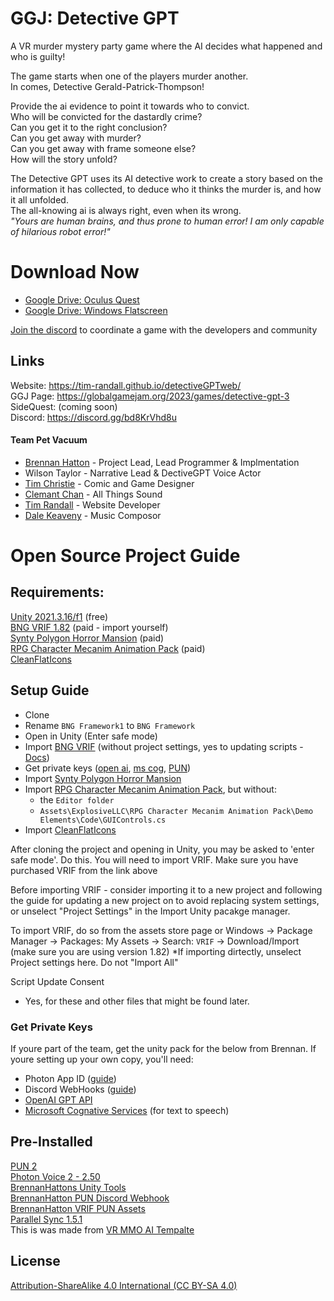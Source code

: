 # GGJ: Detective GPT

A VR murder mystery party game where the AI decides what happened and who is guilty!<br />

The game starts when one of the players murder another.<br />
In comes, Detective Gerald-Patrick-Thompson!<br />

Provide the ai evidence to point it towards who to convict.<br />
Who will be convicted for the dastardly crime? <br />
Can you get it to the right conclusion?<br />
Can you get away with murder?<br />
Can you get away with frame someone else?<br />
How will the story unfold? <br />


The Detective GPT uses its AI detective work to create a story based on the information it has collected, to deduce who it thinks the murder is, and how it all unfolded.<br />
The all-knowing ai is always right, even when its wrong.<br />
<i>"Yours are human brains, and thus prone to human error! I am only capable of hilarious robot error!"</i><br />

# Download Now

 - [Google Drive: Oculus Quest](https://drive.google.com/drive/folders/17-44bLbAO07-fiLAMy23haLw4sVXC7Qr?usp=share_link)
 - [Google Drive: Windows Flatscreen](https://drive.google.com/drive/folders/1LtNZRFeVXAgcSXCVRS1q5PRxwngAcVJZ?usp=share_link)

[Join the discord](https://discord.gg/bd8KrVhd8u) to coordinate a game with the developers and community  <br />

## Links
Website: https://tim-randall.github.io/detectiveGPTweb/ <br />
GGJ Page: https://globalgamejam.org/2023/games/detective-gpt-3<br />
SideQuest: (coming soon)<br />
Discord: https://discord.gg/bd8KrVhd8u  <br />


#### Team Pet Vacuum 
- [Brennan Hatton](https://github.com/bh679) - Project Lead, Lead Programmer & Implmentation  <br />
- Wilson Taylor  - Narrative Lead & DectiveGPT Voice Actor<br />
- [Tim Christie](https://github.com/timchristie)  - Comic and Game Designer<br />
- [Clemant Chan](https://github.com/ClemAuschan)  - All Things Sound<br />
- [Tim Randall](https://github.com/Tim-Randall)  - Website Developer<br />
- [Dale Keaveny](https://github.com/LordBeardsteak) - Music Composor<br />

# Open Source Project Guide

## Requirements:
[Unity 2021.3.16/f1](https://unity3d.com/unity/whats-new/2021.3.15) (free)   <br />
[BNG VRIF 1.82](https://assetstore.unity.com/packages/templates/systems/vr-interaction-framework-161066) (paid - import yourself)   <br />
[Synty Polygon Horror Mansion](https://assetstore.unity.com/packages/3d/environments/fantasy/polygon-horror-mansion-low-poly-3d-art-by-synty-213346) (paid) <br />
[RPG Character Mecanim Animation Pack](https://assetstore.unity.com/packages/3d/animations/rpg-character-mecanim-animation-pack-63772) (paid) <br />
[CleanFlatIcons](https://assetstore.unity.com/packages/2d/gui/icons/clean-flat-icons-98117)

## Setup Guide <br />
 - Clone
 - Rename ``BNG Framework1`` to ``BNG Framework``
 - Open in Unity (Enter safe mode)
 - Import [BNG VRIF](https://assetstore.unity.com/packages/templates/systems/vr-interaction-framework-161066) (without project settings, yes to updating scripts - [Docs](https://wiki.beardedninjagames.com/en/Overview/InstallationGuide))
 - Get private keys ([open ai](https://beta.openai.com/account/api-keys), [ms cog](https://azure.microsoft.com/en-us/products/cognitive-services/text-to-speech/), [PUN](https://www.photonengine.com/pun))
 - Import [Synty Polygon Horror Mansion](https://assetstore.unity.com/packages/3d/environments/fantasy/polygon-horror-mansion-low-poly-3d-art-by-synty-213346)
 - Import [RPG Character Mecanim Animation Pack](https://assetstore.unity.com/packages/3d/animations/rpg-character-mecanim-animation-pack-63772), but without:
    - the ``Editor folder``
    - ``Assets\ExplosiveLLC\RPG Character Mecanim Animation Pack\Demo Elements\Code\GUIControls.cs`` <br />
 - Import [CleanFlatIcons](https://assetstore.unity.com/packages/2d/gui/icons/clean-flat-icons-98117)

After cloning the project and opening in Unity, you may be asked to 'enter safe mode'. Do this.
You will need to import VRIF.
Make sure you have purchased VRIF from the link above

Before importing VRIF - consider importing it to a new project and following the guide for updating a new project on  to avoid replacing system settings, or unselect "Project Settings" in the Import Unity pacakge manager.

To import VRIF, do so from the assets store page or
Windows -> Package Manager -> Packages: My Assets -> Search: `VRIF` -> Download/Import (make sure you are using version 1.82)
*If importing dirtectly, unselect Project settings here. Do not "Import All"

Script Update Consent
 - Yes, for these and other files that might be found later. 

### Get Private Keys
If youre part of the team, get the unity pack for the below from Brennan.
If youre setting up your own copy, you'll need:
 - Photon App ID ([guide](https://doc.photonengine.com/realtime/current/getting-started/obtain-your-app-id#:~:text=The%20App%20ID%20is%20a,ID%20just%20click%20on%20it.))
 - Discord WebHooks ([guide](https://discordjs.guide/popular-topics/webhooks.html#what-is-a-webhook))
 - [OpenAI GPT API](https://platform.openai.com/account/api-keys)
 - [Microsoft Cognative Services](https://azure.microsoft.com/en-us/products/cognitive-services/text-to-speech/) (for text to speech)
 

## Pre-Installed <br />
[PUN 2](https://assetstore.unity.com/packages/tools/network/pun-2-free-119922)<br />
[Photon Voice 2 - 2.50](https://assetstore.unity.com/packages/tools/audio/photon-voice-2-130518)<br />
[BrennanHattons Unity Tools](https://github.com/bh679/Unity-Tools) <br />
[BrennanHatton PUN Discord Webhook](https://github.com/bh679/Unity-Discord-Webhook-Tools) <br />
[BrennanHatton VRIF PUN Assets](https://github.com/bh679/VRIF-PUN-Assets) <br />
[Parallel Sync 1.5.1](https://github.com/VeriorPies/ParrelSync)  <br />
This is was made from [VR MMO AI Tempalte](https://github.com/bh679/VR-MMO-AI-Template)

## License
[Attribution-ShareAlike 4.0 International (CC BY-SA 4.0)](https://creativecommons.org/licenses/by-sa/4.0/)
